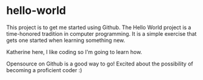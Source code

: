 # hello-world
This project is to get me started using Github. The Hello World project is a time-honored tradition in computer programming. It is a simple exercise that gets one started when learning something new. 

Katherine here, I like coding so I'm going to learn how.

Opensource on Github is a good way to go!
Excited about the possibility of becoming a proficient coder :)
